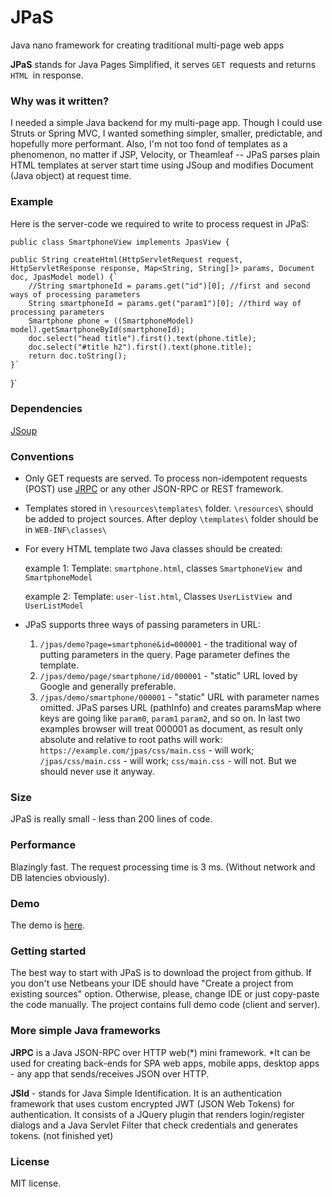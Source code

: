 # JPaS
Java nano framework for creating traditional multi-page web apps

**JPaS** stands for Java Pages Simplified, it serves `GET `requests and returns `HTML `in response.

### Why was it written?
I needed a simple Java backend for my multi-page app. Though I could use Struts or Spring MVC, I wanted something simpler, smaller, predictable, and hopefully more performant. Also, I'm not too fond of templates as a phenomenon, no matter if JSP, Velocity, or Theamleaf -- JPaS parses plain HTML templates at server start time using JSoup and modifies Document (Java object) at request time. 

### Example
Here is the server-code we required to write to process request in JPaS:

`public class SmartphoneView implements JpasView {`
      
    public String createHtml(HttpServletRequest request, HttpServletResponse response, Map<String, String[]> params, Document doc, JpasModel model) {`
        //String smartphoneId = params.get("id")[0]; //first and second ways of processing parameters
        String smartphoneId = params.get("param1")[0]; //third way of processing parameters
        Smartphone phone = ((SmartphoneModel) model).getSmartphoneById(smartphoneId);
        doc.select("head title").first().text(phone.title);
        doc.select("#title h2").first().text(phone.title);         
        return doc.toString();
    }`
}`

### Dependencies
   [JSoup](https://jsoup.org/)

### Conventions
* Only GET requests are served. To process non-idempotent requests (POST) use [JRPC](https://github.com/bigbott/jrpc) or any other JSON-RPC or REST framework. 
* Templates stored in `\resources\templates\` folder. `\resources\` should be added to project sources. After deploy `\templates\` folder should be in `WEB-INF\classes\`  
* For every HTML template two Java classes should be created: 

     example 1: Template: `smartphone.html`, classes `SmartphoneView `and `SmartphoneModel`

     example 2: Template: `user-list.html`, Classes `UserListView `and `UserListModel `
* JPaS supports three ways of passing parameters in URL: 
    1. `/jpas/demo?page=smartphone&id=000001` - the traditional way of putting parameters in the query. Page parameter defines the template. 
    2. `/jpas/demo/page/smartphone/id/000001` - "static" URL loved by Google and generally preferable. 
    3. `/jpas/demo/smartphone/000001`   - "static" URL with parameter names omitted. JPaS parses URL (pathInfo) and creates paramsMap where keys are going like `param0`, `param1` `param2`, and so on. 
    In last two examples browser will treat 000001 as document, as result only absolute and relative to root paths will work:
    `https://example.com/jpas/css/main.css` - will work;
                       `/jpas/css/main.css` - will work;
                             `css/main.css` - will not. But we should never use it anyway.  
   

### Size
JPaS is really small - less than 200 lines of code.

### Performance
Blazingly fast. The request processing time is 3 ms. (Without network and DB latencies obviously).

### Demo
The demo is [here](https://phoneparator.com/jpas). 

### Getting started
The best way to start with JPaS is to download the project from github. If you don't use Netbeans your IDE should have 
"Create a project from existing sources" option. Otherwise, please, change IDE or just copy-paste the code manually. 
The project contains full demo code (client and server). 

### More simple Java frameworks
**JRPC** is a Java JSON-RPC over HTTP web(*) mini framework. 
*It can be used for creating back-ends for SPA web apps, mobile apps, desktop apps - any app that sends/receives JSON over HTTP.

**JSId** - stands for Java Simple Identification. It is an authentication framework that uses custom encrypted JWT (JSON Web Tokens) for authentication. 
       It consists of a JQuery plugin that renders login/register dialogs and a Java Servlet Filter that check credentials and generates tokens. 
          (not finished yet)  


### License
MIT license.
